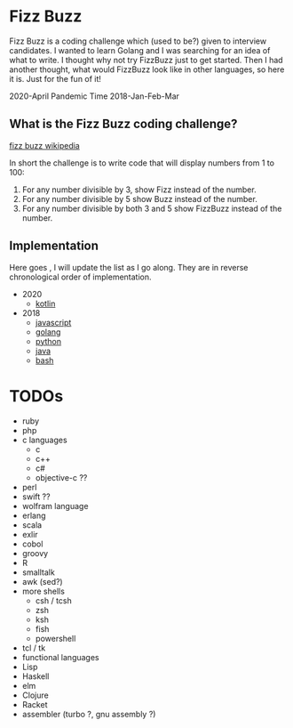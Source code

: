 # Fizz Buzz

Fizz Buzz is a coding challenge which (used to be?) given to
interview candidates.   I wanted to learn Golang and I was searching
for an idea of what to write.  I thought why not try FizzBuzz just to get started.
Then I had another thought, what would FizzBuzz look like in
other languages, so here it is.   Just for the fun of it! 

2020-April Pandemic Time
2018-Jan-Feb-Mar

## What is the Fizz Buzz coding challenge?
[fizz buzz wikipedia](https://en.wikipedia.org/wiki/Fizz_buzz)

In short the challenge is to write code that will display numbers from 1 to 100:   
1. For any number divisible by 3, show Fizz instead of the number.  
2. For any number divisible by 5 show Buzz instead of the number.   
3. For any number divisible by both 3 and 5 show FizzBuzz instead of the number.

## Implementation
Here goes , I will update the list as I go along.  They are in reverse chronological order of implementation.

* 2020
    - [kotlin](kotlin)  
* 2018
    - [javascript](javascript)  
    - [golang](golang)  
    - [python](python)  
    - [java](java)   
    - [bash](bash)  
# TODOs
* ruby
* php
* c languages 
    - c
    - c++
    - c#
    - objective-c ??
* perl
* swift ??
* wolfram language
* erlang
* scala
 * exlir
* cobol
* groovy
* R
* smalltalk
* awk (sed?)
* more shells
    - csh / tcsh
    - zsh
    - ksh
    - fish
    - powershell
* tcl / tk
* functional languages
 * Lisp
 * Haskell
 * elm
 * Clojure
 * Racket
* assembler (turbo ?, gnu assembly ?)
